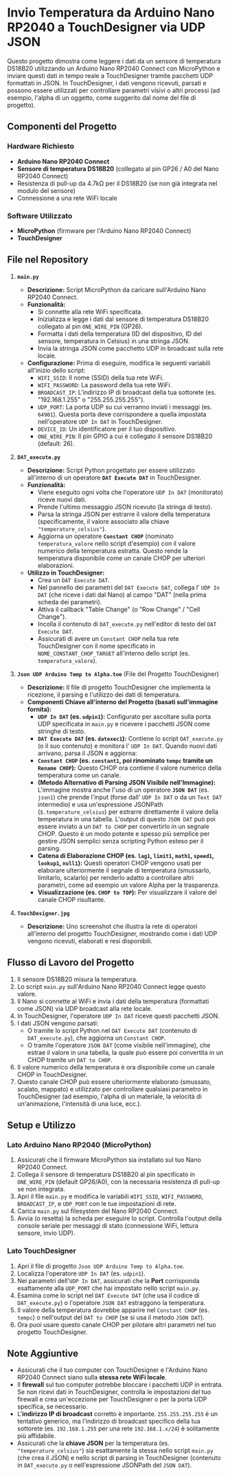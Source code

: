# Invio Temperatura da Arduino Nano RP2040 a TouchDesigner via UDP JSON

Questo progetto dimostra come leggere i dati da un sensore di temperatura DS18B20 utilizzando un Arduino Nano RP2040 Connect con MicroPython e inviare questi dati in tempo reale a TouchDesigner tramite pacchetti UDP formattati in JSON. In TouchDesigner, i dati vengono ricevuti, parsati e possono essere utilizzati per controllare parametri visivi o altri processi (ad esempio, l'alpha di un oggetto, come suggerito dal nome del file di progetto).

## Componenti del Progetto

### Hardware Richiesto
* **Arduino Nano RP2040 Connect**
* **Sensore di temperatura DS18B20** (collegato al pin GP26 / A0 del Nano RP2040 Connect)
* Resistenza di pull-up da 4.7kΩ per il DS18B20 (se non già integrata nel modulo del sensore)
* Connessione a una rete WiFi locale

### Software Utilizzato
* **MicroPython** (firmware per l'Arduino Nano RP2040 Connect)
* **TouchDesigner**

## File nel Repository

1.  **`main.py`**
    * **Descrizione:** Script MicroPython da caricare sull'Arduino Nano RP2040 Connect.
    * **Funzionalità:**
        * Si connette alla rete WiFi specificata.
        * Inizializza e legge i dati dal sensore di temperatura DS18B20 collegato al pin `ONE_WIRE_PIN` (GP26).
        * Formatta i dati della temperatura (ID del dispositivo, ID del sensore, temperatura in Celsius) in una stringa JSON.
        * Invia la stringa JSON come pacchetto UDP in broadcast sulla rete locale.
    * **Configurazione:** Prima di eseguire, modifica le seguenti variabili all'inizio dello script:
        * `WIFI_SSID`: Il nome (SSID) della tua rete WiFi.
        * `WIFI_PASSWORD`: La password della tua rete WiFi.
        * `BROADCAST_IP`: L'indirizzo IP di broadcast della tua sottorete (es. "192.168.1.255" o "255.255.255.255").
        * `UDP_PORT`: La porta UDP su cui verranno inviati i messaggi (es. `64901`). Questa porta deve corrispondere a quella impostata nell'operatore `UDP In DAT` in TouchDesigner.
        * `DEVICE_ID`: Un identificatore per il tuo dispositivo.
        * `ONE_WIRE_PIN`: Il pin GPIO a cui è collegato il sensore DS18B20 (default: 26).

2.  **`DAT_execute.py`**
    * **Descrizione:** Script Python progettato per essere utilizzato all'interno di un operatore **`DAT Execute DAT`** in TouchDesigner.
    * **Funzionalità:**
        * Viene eseguito ogni volta che l'operatore `UDP In DAT` (monitorato) riceve nuovi dati.
        * Prende l'ultimo messaggio JSON ricevuto (la stringa di testo).
        * Parsa la stringa JSON per estrarre il valore della temperatura (specificamente, il valore associato alla chiave `"temperature_celsius"`).
        * Aggiorna un operatore **`Constant CHOP`** (nominato `temperatura_valore` nello script d'esempio) con il valore numerico della temperatura estratta. Questo rende la temperatura disponibile come un canale CHOP per ulteriori elaborazioni.
    * **Utilizzo in TouchDesigner:**
        * Crea un `DAT Execute DAT`.
        * Nel pannello dei parametri del `DAT Execute DAT`, collega l' `UDP In DAT` (che riceve i dati dal Nano) al campo "DAT" (nella prima scheda dei parametri).
        * Attiva il callback "Table Change" (o "Row Change" / "Cell Change").
        * Incolla il contenuto di `DAT_execute.py` nell'editor di testo del `DAT Execute DAT`.
        * Assicurati di avere un `Constant CHOP` nella tua rete TouchDesigner con il nome specificato in `NOME_CONSTANT_CHOP_TARGET` all'interno dello script (es. `temperatura_valore`).

3.  **`Json UDP Arduino Temp to Alpha.toe`** (File del Progetto TouchDesigner)
    * **Descrizione:** Il file di progetto TouchDesigner che implementa la ricezione, il parsing e l'utilizzo dei dati di temperatura.
    * **Componenti Chiave all'interno del Progetto (basati sull'immagine fornita):**
        * **`UDP In DAT` (es. `udpin1`):** Configurato per ascoltare sulla porta UDP specificata in `main.py` e ricevere i pacchetti JSON come stringhe di testo.
        * **`DAT Execute DAT` (es. `datexec1`):** Contiene lo script `DAT_execute.py` (o il suo contenuto) e monitora l' `UDP In DAT`. Quando nuovi dati arrivano, parsa il JSON e aggiorna:
        * **`Constant CHOP` (es. `constant1`, poi rinominato `tempc` tramite un `Rename CHOP`):** Questo CHOP ora contiene il valore numerico della temperatura come un canale.
        * **(Metodo Alternativo di Parsing JSON Visibile nell'Immagine):** L'immagine mostra anche l'uso di un operatore **`JSON DAT`** (es. `json1`) che prende l'input (forse dall' `UDP In DAT` o da un `Text DAT` intermedio) e usa un'espressione JSONPath (`$.temperature_celsius`) per estrarre direttamente il valore della temperatura in una tabella. L'output di questo `JSON DAT` può poi essere inviato a un `DAT to CHOP` per convertirlo in un segnale CHOP. Questo è un modo potente e spesso più semplice per gestire JSON semplici senza scripting Python esteso per il parsing.
        * **Catena di Elaborazione CHOP (es. `lag1`, `limit1`, `math1`, `speed1`, `lookup1`, `null1`):** Questi operatori CHOP vengono usati per elaborare ulteriormente il segnale di temperatura (smussarlo, limitarlo, scalarlo) per renderlo adatto a controllare altri parametri, come ad esempio un valore Alpha per la trasparenza.
        * **Visualizzazione (es. `CHOP to TOP`):** Per visualizzare il valore del canale CHOP risultante.

4.  **`TouchDesigner.jpg`**
    * **Descrizione:** Uno screenshot che illustra la rete di operatori all'interno del progetto TouchDesigner, mostrando come i dati UDP vengono ricevuti, elaborati e resi disponibili.

## Flusso di Lavoro del Progetto

1.  Il sensore DS18B20 misura la temperatura.
2.  Lo script `main.py` sull'Arduino Nano RP2040 Connect legge questo valore.
3.  Il Nano si connette al WiFi e invia i dati della temperatura (formattati come JSON) via UDP broadcast alla rete locale.
4.  In TouchDesigner, l'operatore `UDP In DAT` riceve questi pacchetti JSON.
5.  I dati JSON vengono parsati:
    * O tramite lo script Python nel `DAT Execute DAT` (contenuto di `DAT_execute.py`), che aggiorna un `Constant CHOP`.
    * O tramite l'operatore `JSON DAT` (come visibile nell'immagine), che estrae il valore in una tabella, la quale può essere poi convertita in un CHOP tramite un `DAT to CHOP`.
6.  Il valore numerico della temperatura è ora disponibile come un canale CHOP in TouchDesigner.
7.  Questo canale CHOP può essere ulteriormente elaborato (smussato, scalato, mappato) e utilizzato per controllare qualsiasi parametro in TouchDesigner (ad esempio, l'alpha di un materiale, la velocità di un'animazione, l'intensità di una luce, ecc.).

## Setup e Utilizzo

### Lato Arduino Nano RP2040 (MicroPython)
1.  Assicurati che il firmware MicroPython sia installato sul tuo Nano RP2040 Connect.
2.  Collega il sensore di temperatura DS18B20 al pin specificato in `ONE_WIRE_PIN` (default GP26/A0), con la necessaria resistenza di pull-up se non integrata.
3.  Apri il file `main.py` e modifica le variabili `WIFI_SSID`, `WIFI_PASSWORD`, `BROADCAST_IP`, e `UDP_PORT` con le tue impostazioni di rete.
4.  Carica `main.py` sul filesystem del Nano RP2040 Connect.
5.  Avvia (o resetta) la scheda per eseguire lo script. Controlla l'output della console seriale per messaggi di stato (connessione WiFi, lettura sensore, invio UDP).

### Lato TouchDesigner
1.  Apri il file di progetto `Json UDP Arduino Temp to Alpha.toe`.
2.  Localizza l'operatore `UDP In DAT` (es. `udpin1`).
3.  Nei parametri dell'`UDP In DAT`, assicurati che la **Port** corrisponda esattamente alla `UDP_PORT` che hai impostato nello script `main.py`.
4.  Esamina come lo script nel `DAT Execute DAT` (che usa il codice di `DAT_execute.py`) o l'operatore `JSON DAT` estraggono la temperatura.
5.  Il valore della temperatura dovrebbe apparire nel `Constant CHOP` (es. `tempc`) o nell'output del `DAT to CHOP` (se si usa il metodo `JSON DAT`).
6.  Ora puoi usare questo canale CHOP per pilotare altri parametri nel tuo progetto TouchDesigner.

## Note Aggiuntive
* Assicurati che il tuo computer con TouchDesigner e l'Arduino Nano RP2040 Connect siano sulla **stessa rete WiFi locale**.
* Il **firewall** sul tuo computer potrebbe bloccare i pacchetti UDP in entrata. Se non ricevi dati in TouchDesigner, controlla le impostazioni del tuo firewall e crea un'eccezione per TouchDesigner o per la porta UDP specifica, se necessario.
* L'**indirizzo IP di broadcast** corretto è importante. `255.255.255.255` è un tentativo generico, ma l'indirizzo di broadcast specifico della tua sottorete (es. `192.168.1.255` per una rete `192.168.1.x/24`) è solitamente più affidabile.
* Assicurati che la **chiave JSON** per la temperatura (es. `"temperature_celsius"`) sia esattamente la stessa nello script `main.py` (che crea il JSON) e nello script di parsing in TouchDesigner (contenuto in `DAT_execute.py` o nell'espressione JSONPath del `JSON DAT`).
